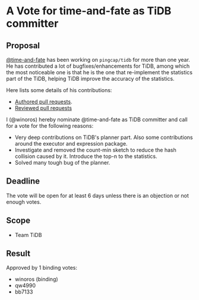 # A Vote for time-and-fate as TiDB committer

## Proposal

[@time-and-fate](https://github.com/time-and-fate) has been working on `pingcap/tidb` for more than one year. He has contributed a lot of bugfixes/enhancements for TiDB, among which the most noticeable one is that he is the one that re-implement the statistics part of the TiDB, helping TiDB improve the accuracy of the statistics.

Here lists some details of his contributions:

* [Authored pull requests](https://github.com/pingcap/tidb/pulls?q=is%3Apr+sort%3Aupdated-desc+author%3Atime-and-fate+is%3Aclosed).
* [Reviewed pull requests](https://github.com/pingcap/tidb/pulls?q=is%3Apr+reviewed-by%3Atime-and-fate)

I (@winoros) hereby nominate @time-and-fate as TiDB committer and call for a vote for the following reasons:

* Very deep contributions on TiDB's planner part. Also some contributions around the executor and expression package.
* Investigate and removed the count-min sketch to reduce the hash collision caused by it. Introduce the top-n to the statistics.
* Solved many tough bug of the planner.

## Deadline

The vote will be open for at least 6 days unless there is an objection or not enough votes.

## Scope

* Team TiDB

## Result

Approved by 1 binding votes:

* winoros (binding)
* qw4990
* bb7133

